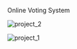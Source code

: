 Online Voting System

![project_2](https://user-images.githubusercontent.com/70059088/210245099-cce25fc6-c870-4452-a941-5e033afe8cd8.png)

![project_1](https://user-images.githubusercontent.com/70059088/210245393-3a85fd62-1ebd-4433-8ccf-5149cca8ac99.png)

